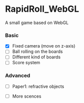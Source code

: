 # RapidRoll_WebGL

A small game based on WebGL

### Basic

- [x] Fixed camera (move on z-axis)
- [ ] Ball rolling on the boards
- [ ] Different kind of boards
- [ ] Score system

### Advanced

- [ ] Paper1: refractive objects
- [ ] More scences

